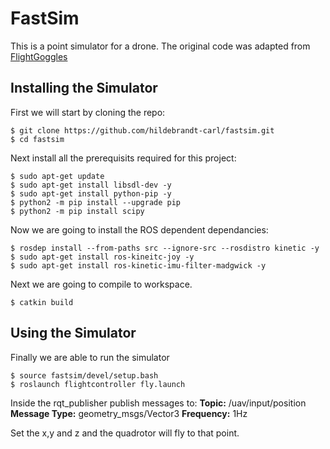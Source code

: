 # FastSim

This is a point simulator for a drone. The original code was adapted from [FlightGoggles](https://flightgoggles.mit.edu)

## Installing the Simulator

First we will start by cloning the repo:
```
$ git clone https://github.com/hildebrandt-carl/fastsim.git
$ cd fastsim
```

Next install all the prerequisits required for this project:
```
$ sudo apt-get update
$ sudo apt-get install libsdl-dev -y
$ sudo apt-get install python-pip -y
$ python2 -m pip install --upgrade pip
$ python2 -m pip install scipy
```

Now we are going to install the ROS dependent dependancies:
```
$ rosdep install --from-paths src --ignore-src --rosdistro kinetic -y
$ sudo apt-get install ros-kineitc-joy -y
$ sudo apt-get install ros-kinetic-imu-filter-madgwick -y
```

Next we are going to compile to workspace.
```
$ catkin build
```

## Using the Simulator

Finally we are able to run the simulator
```
$ source fastsim/devel/setup.bash
$ roslaunch flightcontroller fly.launch
```

Inside the rqt_publisher publish messages to:
**Topic:** /uav/input/position 
**Message Type:** geometry_msgs/Vector3
**Frequency:** 1Hz


Set the x,y and z and the quadrotor will fly to that point.
